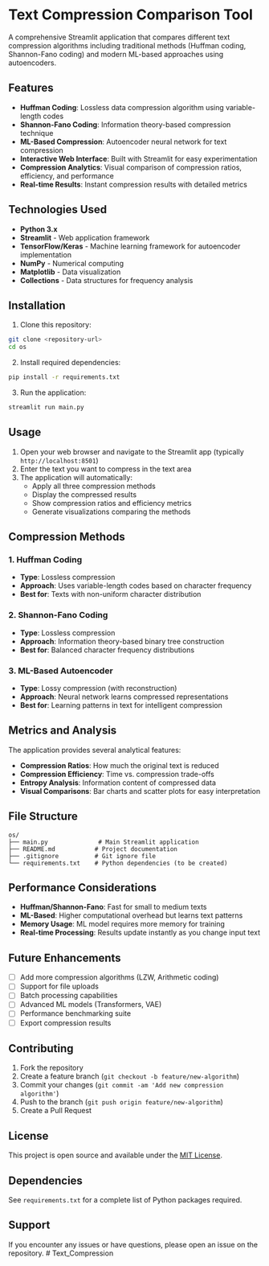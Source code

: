 # Text Compression Comparison Tool

A comprehensive Streamlit application that compares different text compression algorithms including traditional methods (Huffman coding, Shannon-Fano coding) and modern ML-based approaches using autoencoders.

## Features

- **Huffman Coding**: Lossless data compression algorithm using variable-length codes
- **Shannon-Fano Coding**: Information theory-based compression technique
- **ML-Based Compression**: Autoencoder neural network for text compression
- **Interactive Web Interface**: Built with Streamlit for easy experimentation
- **Compression Analytics**: Visual comparison of compression ratios, efficiency, and performance
- **Real-time Results**: Instant compression results with detailed metrics

## Technologies Used

- **Python 3.x**
- **Streamlit** - Web application framework
- **TensorFlow/Keras** - Machine learning framework for autoencoder implementation
- **NumPy** - Numerical computing
- **Matplotlib** - Data visualization
- **Collections** - Data structures for frequency analysis

## Installation

1. Clone this repository:
```bash
git clone <repository-url>
cd os
```

2. Install required dependencies:
```bash
pip install -r requirements.txt
```

3. Run the application:
```bash
streamlit run main.py
```

## Usage

1. Open your web browser and navigate to the Streamlit app (typically `http://localhost:8501`)
2. Enter the text you want to compress in the text area
3. The application will automatically:
   - Apply all three compression methods
   - Display the compressed results
   - Show compression ratios and efficiency metrics
   - Generate visualizations comparing the methods

## Compression Methods

### 1. Huffman Coding
- **Type**: Lossless compression
- **Approach**: Uses variable-length codes based on character frequency
- **Best for**: Texts with non-uniform character distribution

### 2. Shannon-Fano Coding
- **Type**: Lossless compression
- **Approach**: Information theory-based binary tree construction
- **Best for**: Balanced character frequency distributions

### 3. ML-Based Autoencoder
- **Type**: Lossy compression (with reconstruction)
- **Approach**: Neural network learns compressed representations
- **Best for**: Learning patterns in text for intelligent compression

## Metrics and Analysis

The application provides several analytical features:

- **Compression Ratios**: How much the original text is reduced
- **Compression Efficiency**: Time vs. compression trade-offs
- **Entropy Analysis**: Information content of compressed data
- **Visual Comparisons**: Bar charts and scatter plots for easy interpretation

## File Structure

```
os/
├── main.py              # Main Streamlit application
├── README.md           # Project documentation
├── .gitignore          # Git ignore file
└── requirements.txt    # Python dependencies (to be created)
```

## Performance Considerations

- **Huffman/Shannon-Fano**: Fast for small to medium texts
- **ML-Based**: Higher computational overhead but learns text patterns
- **Memory Usage**: ML model requires more memory for training
- **Real-time Processing**: Results update instantly as you change input text

## Future Enhancements

- [ ] Add more compression algorithms (LZW, Arithmetic coding)
- [ ] Support for file uploads
- [ ] Batch processing capabilities
- [ ] Advanced ML models (Transformers, VAE)
- [ ] Performance benchmarking suite
- [ ] Export compression results

## Contributing

1. Fork the repository
2. Create a feature branch (`git checkout -b feature/new-algorithm`)
3. Commit your changes (`git commit -am 'Add new compression algorithm'`)
4. Push to the branch (`git push origin feature/new-algorithm`)
5. Create a Pull Request

## License

This project is open source and available under the [MIT License](LICENSE).

## Dependencies

See `requirements.txt` for a complete list of Python packages required.

## Support

If you encounter any issues or have questions, please open an issue on the repository.
#   T e x t _ C o m p r e s s i o n  
 
